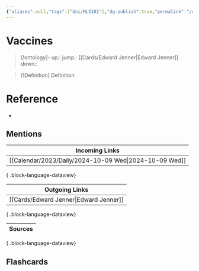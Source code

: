 ```yaml
---
{"aliases":null,"tags":["Uni/MLS101"],"dg-publish":true,"permalink":"/cards/vaccines/","dgPassFrontmatter":true}
---
```


# Vaccines

> [!ontology]-
> up:: 
> jump:: [[Cards/Edward Jenner\|Edward Jenner]]
> down:: 

> [!Definition] Definition

# Reference

- 

## Mentions

| Incoming Links                                            |
| --------------------------------------------------------- |
| [[Calendar/2023/Daily/2024-10-09 Wed\|2024-10-09 Wed]] |

{ .block-language-dataview}

| Outgoing Links                            |
| ----------------------------------------- |
| [[Cards/Edward Jenner\|Edward Jenner]] |

{ .block-language-dataview}

| Sources |
| ------- |

{ .block-language-dataview}

## Flashcards
